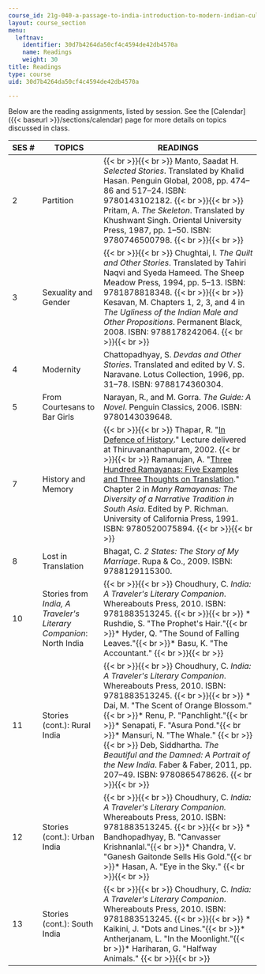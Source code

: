 ```yaml
---
course_id: 21g-040-a-passage-to-india-introduction-to-modern-indian-culture-and-society-spring-2012
layout: course_section
menu:
  leftnav:
    identifier: 30d7b4264da50cf4c4594de42db4570a
    name: Readings
    weight: 30
title: Readings
type: course
uid: 30d7b4264da50cf4c4594de42db4570a

---
```


Below are the reading assignments, listed by session. See the [Calendar]({{< baseurl >}}/sections/calendar) page for more details on topics discussed in class.

| SES # | TOPICS | READINGS |
| --- | --- | --- |
| 2 | Partition |  {{< br >}}{{< br >}} Manto, Saadat H. _Selected Stories_. Translated by Khalid Hasan. Penguin Global, 2008, pp. 474–86 and 517–24. ISBN: 9780143102182. {{< br >}}{{< br >}} Pritam, A. _The Skeleton_. Translated by Khushwant Singh. Oriental University Press, 1987, pp. 1–50. ISBN: 9780746500798. {{< br >}}{{< br >}}  |
| 3 | Sexuality and Gender |  {{< br >}}{{< br >}} Chughtai, I. _The Quilt and Other Stories_. Translated by Tahiri Naqvi and Syeda Hameed. The Sheep Meadow Press, 1994, pp. 5–13. ISBN: 9781878818348. {{< br >}}{{< br >}} Kesavan, M. Chapters 1, 2, 3, and 4 in _The Ugliness of the Indian Male and Other Propositions_. Permanent Black, 2008. ISBN: 9788178242064. {{< br >}}{{< br >}}  |
| 4 | Modernity | Chattopadhyay, S. _Devdas and Other Stories_. Translated and edited by V. S. Naravane. Lotus Collection, 1996, pp. 31–78. ISBN: 9788174360304. |
| 5 | From Courtesans to Bar Girls | Narayan, R., and M. Gorra. _The Guide: A Novel_. Penguin Classics, 2006. ISBN: 9780143039648. |
| 7 | History and Memory |  {{< br >}}{{< br >}} Thapar, R. "[In Defence of History](http://www.india-seminar.com/2003/521/521%20romila%20thapar.htm)." Lecture delivered at Thiruvananthapuram, 2002. {{< br >}}{{< br >}} Ramanujan, A. "[Three Hundred Ramayanas: Five Examples and Three Thoughts on Translation](http://publishing.cdlib.org/ucpressebooks/view?docId=ft3j49n8h7&chunk.id=d0e1254)." Chapter 2 in _Many Ramayanas: The Diversity of a Narrative Tradition in South Asia_. Edited by P. Richman. University of California Press, 1991. ISBN: 9780520075894. {{< br >}}{{< br >}}  |
| 8 | Lost in Translation | Bhagat, C. _2 States: The Story of My Marriage_. Rupa & Co., 2009. ISBN: 9788129115300. |
| 10 | Stories from _India, A Traveler's Literary Companion_: North India |  {{< br >}}{{< br >}} Choudhury, C. _India: A Traveler's Literary Companion_. Whereabouts Press, 2010. ISBN: 9781883513245. {{< br >}}{{< br >}} *   Rushdie, S. "The Prophet's Hair."{{< br >}}*   Hyder, Q. "The Sound of Falling Leaves."{{< br >}}*   Basu, K. "The Accountant." {{< br >}}{{< br >}}  |
| 11 | Stories (cont.): Rural India |  {{< br >}}{{< br >}} Choudhury, C. _India: A Traveler's Literary Companion_. Whereabouts Press, 2010. ISBN: 9781883513245. {{< br >}}{{< br >}} *   Dai, M. "The Scent of Orange Blossom."{{< br >}}*   Renu, P. "Panchlight."{{< br >}}*   Senapati, F. "Asura Pond."{{< br >}}*   Mansuri, N. "The Whale." {{< br >}}{{< br >}} Deb, Siddhartha. _The Beautiful and the Damned: A Portrait of the New India_. Faber & Faber, 2011, pp. 207–49. ISBN: 9780865478626. {{< br >}}{{< br >}}  |
| 12 | Stories (cont.): Urban India |  {{< br >}}{{< br >}} Choudhury, C. _India: A Traveler's Literary Companion._ Whereabouts Press, 2010. ISBN: 9781883513245. {{< br >}}{{< br >}} *   Bandhopadhyay, B. "Canvasser Krishnanlal."{{< br >}}*   Chandra, V. "Ganesh Gaitonde Sells His Gold."{{< br >}}*   Hasan, A. "Eye in the Sky." {{< br >}}{{< br >}}  |
| 13 | Stories (cont.): South India |  {{< br >}}{{< br >}} Choudhury, C. _India: A Traveler's Literary Companion_. Whereabouts Press, 2010. ISBN: 9781883513245. {{< br >}}{{< br >}} *   Kaikini, J. "Dots and Lines."{{< br >}}*   Antherjanam, L. "In the Moonlight."{{< br >}}*   Hariharan, G. "Halfway Animals." {{< br >}}{{< br >}}